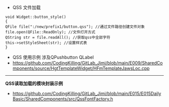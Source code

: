 
- QSS 文件加载
```
void Widget::button_style()
{
QFile file(":/new/prefix1/button.qss"); //通过文件路径创建文件对象
file.open(QFile::ReadOnly); //文件打开方式
QString str = file.readAll(); //获取qss中全部字符
this->setStyleSheet(str); //设置样式表
}
```
- QSS 使用示例 涉及QPushbutton QLabel 
- https://github.com/CodingKilling/GitLab_Jimi/blob/main/E009/SharedComponents/source/HgtTemplateWidget/HFmTemplateJawsLoc.cpp
***
**QSS读取加载的模块封装示例**
- https://github.com/CodingKilling/GitLab_Jimi/blob/main/E015/E015DailyBasic/SharedComponents/src/QssFontFactory.h

